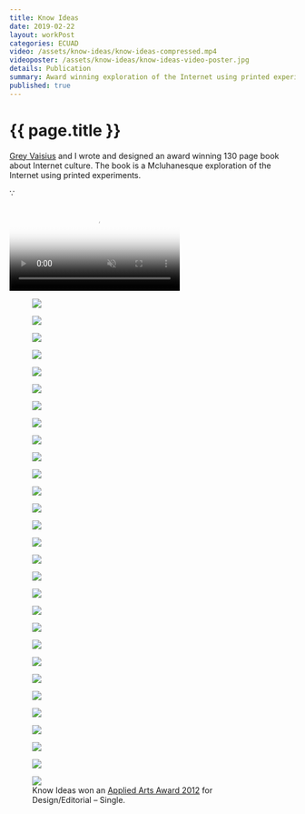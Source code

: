 ```yaml
---
title: Know Ideas
date: 2019-02-22
layout: workPost
categories: ECUAD
video: /assets/know-ideas/know-ideas-compressed.mp4
videoposter: /assets/know-ideas/know-ideas-video-poster.jpg
details: Publication
summary: Award winning exploration of the Internet using printed experiments.
published: true
---
```

<div class="mw-900  bp1-u-textAlign-center  u-mar-auto  u-mar-b05">
    <h1 class="u-noMargin  u-mar-b00"><strong>{{ page.title }}</strong></h1>
    <p class="as-h3" style="max-width: 100%;"><a href="http://greyvy.com/" target="_blank">Grey Vaisius</a> and I wrote and designed an award winning 130 page book about Internet culture. The book is a Mcluhanesque exploration of the Internet using printed experiments.</p>
    <p class="as-h5  bp1-u-textAlign-center  u-mar-b05">&#8757;</p>
</div>

<div class="Grid  Grid--withGutters">
    <div class="Grid-cell  u-size1of1">
        <div class="media">
            <video autoplay loop muted playsinline type="video/mp4" src="/assets/know-ideas/know-ideas-in-article2.mp4" poster="/assets/know-ideas/know-ideas-video-poster.jpg"></video>
        </div>
    </div>
    <div class="Grid-cell  u-size1of2">
        <figure>
            <img src="/assets/know-ideas/know-ideas-cover.jpg"/>
        </figure>
    </div>
    <div class="Grid-cell  u-size1of2">
        <figure>
            <img src="/assets//know-ideas/know-ideas-back-cover.jpg"/>
        </figure>
    </div>
    <div class="Grid-cell  u-size1of2">
        <figure>
            <img src="/assets/know-ideas/ki-93.jpg"/>
        </figure>
    </div>
    <div class="Grid-cell  u-size1of2">
        <figure>
            <img src="/assets//know-ideas/know-ideas-pages.jpg"/>
        </figure>
    </div>
    <div class="Grid-cell  u-size1of4">
        <figure>
            <img src="/assets/know-ideas/ki-11.jpg"/>
        </figure>
    </div>
    <div class="Grid-cell  u-size1of4">
        <figure>
            <img src="/assets//know-ideas/ki-12.jpg"/>
        </figure>
    </div>
    <div class="Grid-cell  u-size1of4">
        <figure>
            <img src="/assets/know-ideas/ki-13.jpg"/>
        </figure>
    </div>
    <div class="Grid-cell  u-size1of4">
        <figure>
            <img src="/assets//know-ideas/ki-14.jpg"/>
        </figure>
    </div>
    <div class="Grid-cell  u-size1of2">
        <figure>
            <img src="/assets/know-ideas/ki-43.jpg"/>
        </figure>
    </div>
    <div class="Grid-cell  u-size1of2">
        <figure>
            <img src="/assets//know-ideas/ki-44.jpg"/>
        </figure>
    </div>
    <div class="Grid-cell  u-size1of3">
        <figure>
            <img src="/assets/know-ideas/ki-32.jpg"/>
        </figure>
    </div>
    <div class="Grid-cell  u-size1of3">
        <figure>
            <img src="/assets//know-ideas/ki-33.jpg"/>
        </figure>
    </div>
    <div class="Grid-cell  u-size1of3">
        <figure>
            <img src="/assets/know-ideas/ki-34.jpg"/>
        </figure>
    </div>
    <div class="Grid-cell  u-size1of2">
        <figure>
            <img src="/assets/know-ideas/ki-28.jpg"/>
        </figure>
    </div>
    <div class="Grid-cell  u-size1of2">
        <figure>
            <img src="/assets//know-ideas/ki-29.jpg"/>
        </figure>
    </div>
    <div class="Grid-cell  u-size1of3">
        <figure>
            <img src="/assets/know-ideas/ki-49.jpg"/>
        </figure>
    </div>
    <div class="Grid-cell  u-size1of3">
        <figure>
            <img src="/assets//know-ideas/ki-50.jpg"/>
        </figure>
    </div>
    <div class="Grid-cell  u-size1of3">
        <figure>
            <img src="/assets/know-ideas/ki-51.jpg"/>
        </figure>
    </div>
    <div class="Grid-cell  u-size1of2">
        <figure>
            <img src="/assets/know-ideas/ki-54.jpg"/>
        </figure>
    </div>
    <div class="Grid-cell  u-size1of2">
        <figure>
            <img src="/assets//know-ideas/ki-55.jpg"/>
        </figure>
    </div>
    <div class="Grid-cell  u-size1of3">
        <figure>
            <img src="/assets/know-ideas/ki-19.jpg"/>
        </figure>
    </div>
    <div class="Grid-cell  u-size1of3">
        <figure>
            <img src="/assets//know-ideas/ki-21.jpg"/>
        </figure>
    </div>
    <div class="Grid-cell  u-size1of3">
        <figure>
            <img src="/assets/know-ideas/ki-24.jpg"/>
        </figure>
    </div>
    <div class="Grid-cell  u-size1of2">
        <figure>
            <img src="/assets/know-ideas/ki-58.jpg"/>
        </figure>
    </div>
    <div class="Grid-cell  u-size1of2">
        <figure>
            <img src="/assets//know-ideas/ki-76.jpg"/>
        </figure>
    </div>
    <div class="Grid-cell  u-size1of3">
        <figure>
            <img src="/assets//know-ideas/know-ideas-process.jpg"/>
        </figure>
    </div>
    <div class="Grid-cell  u-size1of3">
        <figure>
            <img src="/assets/know-ideas/know-ideas-full-cover.jpg"/>
        </figure>
    </div>
    <div class="Grid-cell  u-size1of3">
        <figure>
            <img src="/assets/know-ideas/know-ideas-exhibition-space.jpg"/>
        </figure>
    </div>
    <div class="Grid-cell  u-size1of1">
        <figure>
            <img src="/assets/know-ideas/know-ideas-applied-arts-award.jpg"/>
            <figcaption>Know Ideas won an <a href="http://www.appliedartsmag.com/winners_gallery/student/?id=981&year=2012&clip=1" target="_blank">Applied Arts Award 2012</a> for Design/Editorial – Single.</figcaption>
        </figure>
    </div>
</div>
